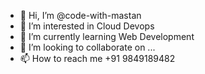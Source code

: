 - 👋 Hi, I’m @code-with-mastan
- 👀 I’m interested in Cloud Devops
- 🌱 I’m currently learning Web Development
- 💞️ I’m looking to collaborate on ...
- 📫 How to reach me +91 9849189482

<!---
code-with-mastan/code-with-mastan is a ✨ special ✨ repository because its `README.md` (this file) appears on your GitHub profile.
You can click the Preview link to take a look at your changes.
--->
